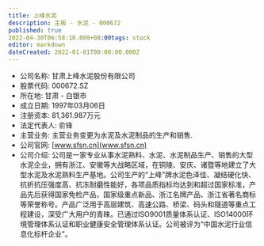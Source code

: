 ```yaml
---
title: 上峰水泥
description: 主板 - 水泥 - 000672
published: true
2022-04-30T06:58:10.000+08:00tags: stock
editor: markdown
dateCreated: 2022-01-01T00:00:00.000Z
---
```


- 公司名称: 甘肃上峰水泥股份有限公司
- 股票代码: 000672.SZ
- 所在地: 甘肃 - 白银市
- 成立日期: 1997年03月06日
- 注册资本: 81,361.987万元
- 法定代表人: 俞锋
- 主营业务: 主营业务变更为水泥及水泥制品的生产和销售.
- 公司官网: [www.sfsn.cn](www.sfsn.cn)
- 公司介绍: 公司是一家专业从事水泥熟料、水泥、水泥制品生产、销售的大型水泥企业，拥有浙江、安徽等大战略区域，在铜陵、安庆、诸暨等地建立了大型水泥及水泥熟料生产基地。公司生产的“上峰”牌水泥色泽佳、凝结硬化快、抗折抗压强度高、抗冻耐磨性能好，各项品质指标均达到和超过国家标准，产品先后获得国家免检产品，国家级重点新品、浙江名牌产品、浙江省著名商标等荣誉称号。产品广泛用于高层建筑、高速公路、桥梁、码头和隧道等重点工程建设，深受广大用户的青睐。已通过ISO9001质量体系认证、ISO14000环境管理体系认证和职业健康安全管理体系认证。公司被评为“中国水泥行业信息化标杆企业”。


